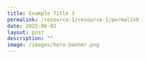 ```yaml
---
title: Example Title 3
permalink: /resource-1/resource-1/permalink
date: 2022-06-02
layout: post
description: ""
image: /images/hero-banner.png
---
```

